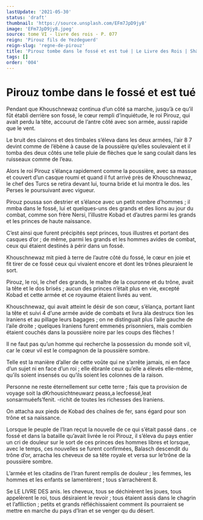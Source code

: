 ```yaml
---
lastUpdate: '2021-05-30'
status: 'draft'
thumbnail: 'https://source.unsplash.com/EFm7JpD9jy8'
image: 'EFm7JpD9jy8.jpeg'
source: tome VI - livre des rois - P. 077
reign: 'Pirouz fils de Yezdeguerd'
reign-slug: 'regne-de-pirouz'
title: 'Pirouz tombe dans le fossé et est tué | Le Livre des Rois | Shâhnâmeh'
tags: []
order: '004'
---
```


# Pirouz tombe dans le fossé et est tué

Pendant que Khouschnewaz continua d’un côté sa marche, jusqu’à ce qu’il fût établi derrière son fossé, le cœur rempli d’inquiétude, le roi Pirouz, qui avait perdu la tête, accourut de l’antre côté avec son armée, aussi rapide que le vent.

Le bruit des clairons et des timbales s’éleva dans les deux armées, l’air
8
7 devint comme de l’ébène à cause de la poussière qu’elles soulevaient et il tomba des deux côtés une telle pluie de flèches que le sang coulait dans les ruisseaux comme de l’eau.

Alors le roi Pirouz s’élança rapidement comme la poussière, avec sa massue et couvert d’un casque roumi et quand il fut arrivé près de Khouschnewaz, le chef des Turcs se retira devant lui, tourna bride et lui montra le dos. les Perses le poursuivant avec vigueur.

Pirouz poussa son destrier et s’élance avec un petit nombre d’hommes ; il mmba dans le fossé, lui et quelques-uns des grands et des lions au jour du combat, comme son frère Nersi, l’illustre Kobad et d’autres parmi les grands et les princes de haute naissance.

C’est ainsi que furent précipités sept princes, tous illustres et portant des casques d’or ; de même, parmi les grands et les hommes avides de combat, ceux qui étaient destinés à périr dans un fossé.

Khouschnewaz mit pied à terre de l’autre côté du fossé, le cœur en joie et fit tirer de ce fossé ceux qui vivaient encore et dont les trônes pleuraient le sort.

Pirouz, le roi, le chef des grands, le maître de la couronne et du trône, avait la tête et le dos brisés ; aucun des princes n’était plus en vie, excepté Kobad et cette armée et ce royaume étaient livrés au vent.

Khouschnewaz, qui avait atteint le désir de son cœur, s’élança, portant liant la tête et suivi
4 d’une armée avide de combats et livra àla destrucx tion les Iraniens et au pillage leurs bagages ; on ne distinguait plus l’aile gauche de l’aile droite ; quelques Iraniens furent emmenés prisonniers, mais combien étaient couchés dans la poussière noire par les coups des flèches !

Il ne faut pas qu’un homme qui recherche la possession du monde soit vil, car le cœur vil est le compagnon de la poussière sombre.

Telle est la manière d’aller de cette voûte qui ne s’arrête jamais, ni en face d’un sujet ni en face d’un roi ; elle ébranle ceux qu’elle a élevés elle-même, qu’ils soient insensés ou qu’ils soient les colonnes de la raison.

Personne ne reste éternellement sur cette terre ; fais que ta provision de voyage soit la dKrhousichtneuwarz peass,a lecfoessé,leat sonsarmuéefs’fenit. -richit de toutes les richesses des Iraniens.

On attacha aux pieds de Kobad des chaînes de fer, sans égard pour son trône et sa naissance.

Lorsque le peuple de l’Iran reçut la nouvelle de ce qui s’était passé dans
. ce fossé et dans la bataille qu’avait livrée le roi Pirouz, il s’éleva du pays entier un cri de douleur sur le sort de ces princes des hommes libres et lorsque, avec le temps, ces nouvelles se furent confirmées, Balasch descendit du trône d’or, arracha les cheveux de sa tête royale et versa sur le’trône de la poussière sombre.

L’armée et les citadins de l’Iran furent remplis de douleur ; les femmes, les hommes et les enfants se lamentèrent ; tous s’arrachèrent 8.

Se LE LIVRE DES anis. les cheveux, tous se déchirèrent les joues, tous appelèrent le roi, tous désiraient le revoir ; tous étaient assis dans le chagrin et l’aflliction ; petits et grands réfléchissaient comment ils pourraient se mettre en marche du pays d’Iran et se venger qu du désert.
